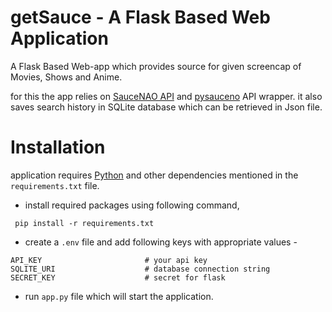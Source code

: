 # getSauce - A Flask Based Web Application

A Flask Based Web-app which provides source for given screencap of Movies, Shows and Anime.

for this the app relies on [SauceNAO API](https://saucenao.com) and [pysauceno](https://github.com/FujiMakoto/pysaucenao) API wrapper.
it also saves search history in SQLite database which can be retrieved in Json file.

# Installation

application requires [Python](https://python.org) and other dependencies mentioned in the `requirements.txt` file.

- install required packages using following command,

```shell script
 pip install -r requirements.txt
```

- create a `.env` file and add following keys with appropriate values -
```shell script
API_KEY                       # your api key
SQLITE_URI                    # database connection string
SECRET_KEY                    # secret for flask
```

- run `app.py` file which will start the application.
